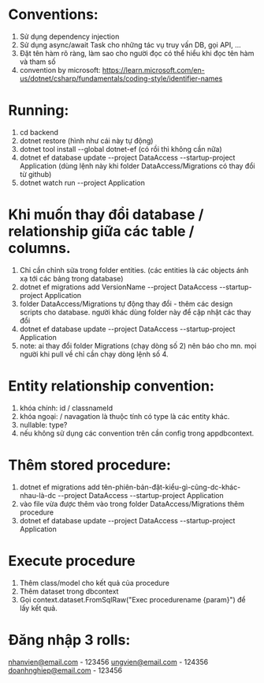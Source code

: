 # Conventions:
1. Sử dụng dependency injection
2. Sử dụng async/await Task cho những tác vụ truy vấn DB, gọi API, ...
3. Đặt tên hàm rõ ràng, làm sao cho người đọc có thể hiểu khi đọc tên hàm và tham số
4. convention by microsoft: https://learn.microsoft.com/en-us/dotnet/csharp/fundamentals/coding-style/identifier-names

# Running:
1. cd backend
2. dotnet restore (hình như cái này tự động)
3. dotnet tool install --global dotnet-ef (có rồi thì không cần nữa)
4. dotnet ef database update --project DataAccess --startup-project Application (dùng lệnh này khi folder DataAccess/Migrations có thay đổi từ github)
5. dotnet watch run --project Application

# Khi muốn thay đổi database / relationship giữa các table / columns.
1. Chỉ cần chỉnh sửa trong folder entities. (các entities là các objects ánh xạ tới các bảng trong database)
2. dotnet ef migrations add VersionName --project DataAccess --startup-project Application
3. folder DataAccess/Migrations tự động thay đổi - thêm các design scripts cho database. người khác dùng folder này để cập nhật các thay đổi
4. dotnet ef database update --project DataAccess --startup-project Application
5. note: ai thay đổi folder Migrations (chạy dòng số 2) nên báo cho mn. mọi người khi pull về chỉ cần chạy dòng lệnh số 4.

# Entity relationship convention:
1. khóa chính: id / classnameId
2. khóa ngoại: <navigation property><navigationtype primarykey> / <referenced entity class name><referenced entity class primary key>
    navagation là thuộc tính có type là các entity khác.
3. nullable: type?
4. nếu không sử dụng các convention trên cần config trong appdbcontext.

# Thêm stored procedure:
1. dotnet ef migrations add tên-phiên-bản-đặt-kiểu-gì-cũng-dc-khác-nhau-là-dc --project DataAccess --startup-project Application
2. vào file vừa được thêm vào trong folder DataAccess/Migrations thêm procedure
3. dotnet ef database update --project DataAccess --startup-project Application

# Execute procedure
1. Thêm class/model cho kết quả của procedure
2. Thêm dataset trong dbcontext
3. Gọi context.dataset.FromSqlRaw("Exec procedurename {param}") để lấy kết quả.

# Đăng nhập 3 rolls:
nhanvien@email.com - 123456
ungvien@email.com - 124356
doanhnghiep@email.com - 123456
